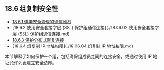 ## 18.6 组复制安全性

- [18.6.1 连接安全管理的通信堆栈](./18.06.01.连接安全管理的通信堆栈.md)
- [18.6.2 使用安全套接字层 (SSL) 保护组通信连接](./18.06.02.使用安全套接字层 (SSL) 保护组通信连接.md)
- [18.6.3 保护分布式恢复连接](./18.06.03.保护分布式恢复连接/18.06.03.00.保护分布式恢复连接.md)
- [18.6.4 组复制 IP 地址权限](./18.06.04.组复制 IP 地址权限.md)

本节解释了如何保护一个组，包括确保组成员之间的连接安全，或通过使用 IP 地址允许列表建立安全边界。